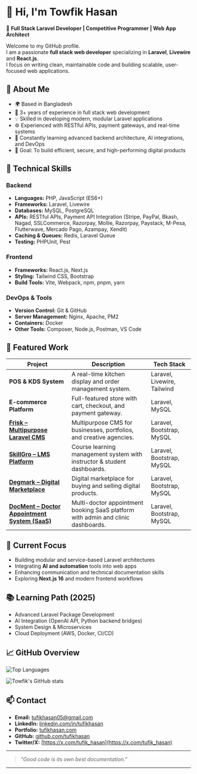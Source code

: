 # 👋 Hi, I'm Towfik Hasan

🚀 **Full Stack Laravel Developer | Competitive Programmer | Web App Architect**

Welcome to my GitHub profile.  
I am a passionate **full stack web developer** specializing in **Laravel**, **Livewire** and **React.js**.  
I focus on writing clean, maintainable code and building scalable, user-focused web applications.

## 🧭 About Me

- 🌍 Based in Bangladesh  
- 🧩 3+ years of experience in full stack web development  
- 💡 Skilled in developing modern, modular Laravel applications  
- ⚙️ Experienced with RESTful APIs, payment gateways, and real-time systems  
- 🧠 Constantly learning advanced backend architecture, AI integrations, and DevOps  
- 🎯 Goal: To build efficient, secure, and high-performing digital products


## 🧰 Technical Skills

### Backend
- **Languages:** PHP, JavaScript (ES6+)
- **Frameworks:** Laravel, Livewire
- **Databases:** MySQL, PostgreSQL
- **APIs:** RESTful APIs, Payment API Integration (Stripe, PayPal, Bkash, Nagad, SSLCommerce, Razorpay, Mollie, Razorpay, Paystack, M-Pesa, Flutterwave, Mercado Pago, Azampay, Xendit)  
- **Caching & Queues:** Redis, Laravel Queue
- **Testing:** PHPUnit, Pest

### Frontend
- **Frameworks:** React.js, Next.js
- **Styling:** Tailwind CSS, Bootstrap
- **Build Tools:** Vite, Webpack, npm, pnpm, yarn

### DevOps & Tools
- **Version Control:** Git & GitHub  
- **Server Management:** Nginx, Apache, PM2  
- **Containers:** Docker  
- **Other Tools:** Composer, Node.js, Postman, VS Code


## 🧩 Featured Work

| Project | Description | Tech Stack |
|----------|--------------|-------------|
| **POS & KDS System** | A real-time kitchen display and order management system. | Laravel, Livewire, Tailwind |
| **E-commerce Platform** | Full-featured store with cart, checkout, and payment gateway. | Laravel, MySQL |
| [**Frisk – Multipurpose Laravel CMS**](https://codecanyon.net/item/frisk-multipurpose-laravel-cms-for-business-portfolio-creative-agencies/57319760?s_rank=2) | Multipurpose CMS for businesses, portfolios, and creative agencies. | Laravel, Bootstrap, MySQL |
| [**SkillGro – LMS Platform**](https://codecanyon.net/item/skillgro-course-learning-management-system-laravel-script-lms/53608520?s_rank=8) | Course learning management system with instructor & student dashboards. | Laravel,  Bootstrap, MySQL |
| [**Degmark – Digital Marketplace**](https://codecanyon.net/item/degmark-digital-products-buy-sell-market-place-laravel-script/46985567?s_rank=10) | Digital marketplace for buying and selling digital products. | Laravel,  Bootstrap, MySQL |
| [**DocMent – Doctor Appointment System (SaaS)**](https://codecanyon.net/item/docment-saas-based-multi-doctor-appointment-system/33132125?s_rank=29) | Multi-doctor appointment booking SaaS platform with admin and clinic dashboards. | Laravel,  Bootstrap, MySQL|


## 🚀 Current Focus

- Building modular and service-based Laravel architectures  
- Integrating **AI and automation** tools into web apps  
- Enhancing communication and technical documentation skills  
- Exploring **Next.js 16** and modern frontend workflows  


## 📚 Learning Path (2025)
- Advanced Laravel Package Development  
- AI Integration (OpenAI API, Python backend bridges)  
- System Design & Microservices  
- Cloud Deployment (AWS, Docker, CI/CD)


## 📈 GitHub Overview

![Top Languages](https://github-readme-stats.vercel.app/api/top-langs/?username=tufikhasan&layout=compact&theme=radical)

![Towfik's GitHub stats](https://github-readme-stats.vercel.app/api?username=tufikhasan&show_icons=true&theme=radical)


## 📫 Contact

- **Email:** tufikhasan05@gmail.com  
- **LinkedIn:** [linkedin.com/in/tufikhasan](linkedin.com/in/tufikhasan)  
- **Portfolio:** [tufikhasan.com]([tufikhasan.com)  
- **GitHub:** [github.com/tufikhasan](https://github.com/towfikhasan)
- **Twitter/X:** [https://x.com/tufik_hasan](https://x.com/tufik_hasan)  

---
> *"Good code is its own best documentation."*  
---



